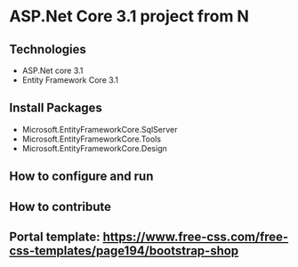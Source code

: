 # ASP.Net Core 3.1 project from N
## Technologies
- ASP.Net core 3.1
- Entity Framework Core 3.1
## Install Packages
- Microsoft.EntityFrameworkCore.SqlServer
- Microsoft.EntityFrameworkCore.Tools
- Microsoft.EntityFrameworkCore.Design
## How to configure and run
## How to contribute
## Portal template: https://www.free-css.com/free-css-templates/page194/bootstrap-shop